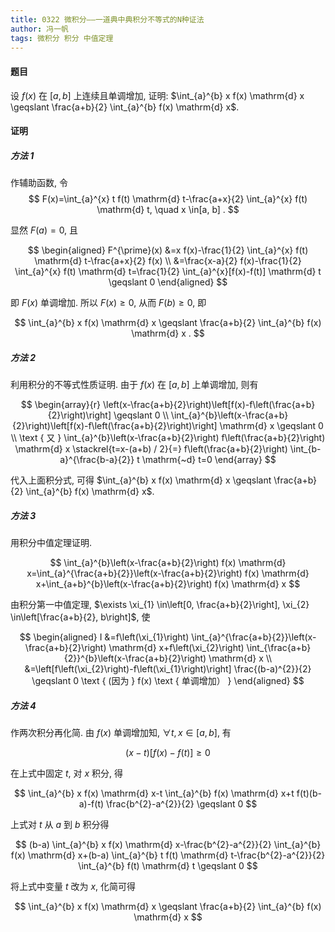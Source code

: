 ```yaml
---
title: 0322 微积分——一道典中典积分不等式的N种证法
author: 冯一帆
tags: 微积分 积分 中值定理 
---
```




#### 题目



设 $f(x)$ 在 $[a, b]$ 上连续且单调增加, 证明: $\int_{a}^{b} x f(x) \mathrm{d} x \geqslant \frac{a+b}{2} \int_{a}^{b} f(x) \mathrm{d} x$.



<!--more-->



#### 证明

##### 方法 1

作辅助函数, 令
$$
F(x)=\int_{a}^{x} t f(t) \mathrm{d} t-\frac{a+x}{2} \int_{a}^{x} f(t) \mathrm{d} t, \quad x \in[a, b] .
$$

显然 $F(a)=0$, 且

$$
\begin{aligned}
F^{\prime}(x) &=x f(x)-\frac{1}{2} \int_{a}^{x} f(t) \mathrm{d} t-\frac{a+x}{2} f(x) \\
&=\frac{x-a}{2} f(x)-\frac{1}{2} \int_{a}^{x} f(t) \mathrm{d} t=\frac{1}{2} \int_{a}^{x}[f(x)-f(t)] \mathrm{d} t \geqslant 0
\end{aligned}
$$

即 $F(x)$ 单调增加. 所以 $F(x) \geqslant 0$, 从而 $F(b) \geqslant 0$, 即

$$
\int_{a}^{b} x f(x) \mathrm{d} x \geqslant \frac{a+b}{2} \int_{a}^{b} f(x) \mathrm{d} x .
$$


##### 方法 2 

利用积分的不等式性质证明.
由于 $f(x)$ 在 $[a, b]$ 上单调增加, 则有

$$
\begin{array}{r}
\left(x-\frac{a+b}{2}\right)\left[f(x)-f\left(\frac{a+b}{2}\right)\right] \geqslant 0 \\
\int_{a}^{b}\left(x-\frac{a+b}{2}\right)\left[f(x)-f\left(\frac{a+b}{2}\right)\right] \mathrm{d} x \geqslant 0 \\
\text { 又 } \int_{a}^{b}\left(x-\frac{a+b}{2}\right) f\left(\frac{a+b}{2}\right) \mathrm{d} x \stackrel{t=x-(a+b) / 2}{=} f\left(\frac{a+b}{2}\right) \int_{b-a}^{\frac{b-a}{2}} t \mathrm{~d} t=0
\end{array}
$$

代入上面积分式, 可得 $\int_{a}^{b} x f(x) \mathrm{d} x \geqslant \frac{a+b}{2} \int_{a}^{b} f(x) \mathrm{d} x$.

##### 方法 3 

用积分中值定理证明.

$$
\int_{a}^{b}\left(x-\frac{a+b}{2}\right) f(x) \mathrm{d} x=\int_{a}^{\frac{a+b}{2}}\left(x-\frac{a+b}{2}\right) f(x) \mathrm{d} x+\int_{a+b}^{b}\left(x-\frac{a+b}{2}\right) f(x) \mathrm{d} x
$$

由积分第一中值定理, $\exists \xi_{1} \in\left[0, \frac{a+b}{2}\right], \xi_{2} \in\left[\frac{a+b}{2}, b\right]$, 使

$$
\begin{aligned}
I &=f\left(\xi_{1}\right) \int_{a}^{\frac{a+b}{2}}\left(x-\frac{a+b}{2}\right) \mathrm{d} x+f\left(\xi_{2}\right) \int_{\frac{a+b}{2}}^{b}\left(x-\frac{a+b}{2}\right) \mathrm{d} x \\
&=\left[f\left(\xi_{2}\right)-f\left(\xi_{1}\right)\right] \frac{(b-a)^{2}}{2} \geqslant 0 \text { (因为 } f(x) \text { 单调增加） }
\end{aligned}
$$

##### 方法 4

作两次积分再化简.
由 $f(x)$ 单调增加知, $\forall t, x \in[a, b]$, 有

$$
(x-t)[f(x)-f(t)] \geqslant 0
$$

在上式中固定 $t$, 对 $x$ 积分, 得

$$
\int_{a}^{b} x f(x) \mathrm{d} x-t \int_{a}^{b} f(x) \mathrm{d} x+t f(t)(b-a)-f(t) \frac{b^{2}-a^{2}}{2} \geqslant 0
$$

上式对 $t$ 从 $a$ 到 $b$ 积分得

$$
(b-a) \int_{a}^{b} x f(x) \mathrm{d} x-\frac{b^{2}-a^{2}}{2} \int_{a}^{b} f(x) \mathrm{d} x+(b-a) \int_{a}^{b} t f(t) \mathrm{d} t-\frac{b^{2}-a^{2}}{2} \int_{a}^{b} f(t) \mathrm{d} t \geqslant 0
$$

将上式中变量 $t$ 改为 $x$, 化简可得

$$
\int_{a}^{b} x f(x) \mathrm{d} x \geqslant \frac{a+b}{2} \int_{a}^{b} f(x) \mathrm{d} x
$$
